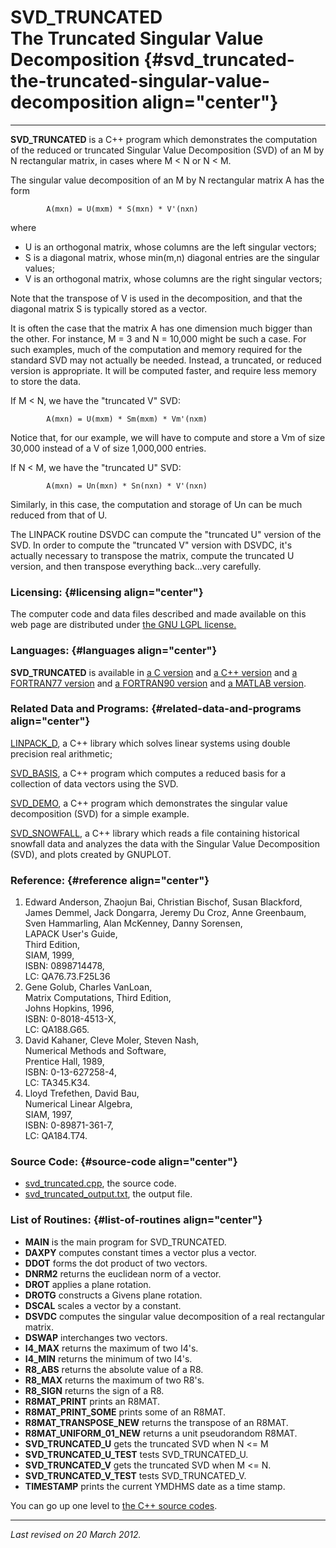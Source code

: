 SVD\_TRUNCATED\
The Truncated Singular Value Decomposition {#svd_truncated-the-truncated-singular-value-decomposition align="center"}
==========================================

------------------------------------------------------------------------

**SVD\_TRUNCATED** is a C++ program which demonstrates the computation
of the reduced or truncated Singular Value Decomposition (SVD) of an M
by N rectangular matrix, in cases where M &lt; N or N &lt; M.

The singular value decomposition of an M by N rectangular matrix A has
the form

            A(mxn) = U(mxm) * S(mxn) * V'(nxn)
          

where

-   U is an orthogonal matrix, whose columns are the left singular
    vectors;
-   S is a diagonal matrix, whose min(m,n) diagonal entries are the
    singular values;
-   V is an orthogonal matrix, whose columns are the right singular
    vectors;

Note that the transpose of V is used in the decomposition, and that the
diagonal matrix S is typically stored as a vector.

It is often the case that the matrix A has one dimension much bigger
than the other. For instance, M = 3 and N = 10,000 might be such a case.
For such examples, much of the computation and memory required for the
standard SVD may not actually be needed. Instead, a truncated, or
reduced version is appropriate. It will be computed faster, and require
less memory to store the data.

If M &lt; N, we have the "truncated V" SVD:

            A(mxn) = U(mxm) * Sm(mxm) * Vm'(nxm)
          

Notice that, for our example, we will have to compute and store a Vm of
size 30,000 instead of a V of size 1,000,000 entries.

If N &lt; M, we have the "truncated U" SVD:

            A(mxn) = Un(mxn) * Sn(nxn) * V'(nxn)
          

Similarly, in this case, the computation and storage of Un can be much
reduced from that of U.

The LINPACK routine DSVDC can compute the "truncated U" version of the
SVD. In order to compute the "truncated V" version with DSVDC, it's
actually necessary to transpose the matrix, compute the truncated U
version, and then transpose everything back...very carefully.

### Licensing: {#licensing align="center"}

The computer code and data files described and made available on this
web page are distributed under [the GNU LGPL
license.](../../txt/gnu_lgpl.txt)

### Languages: {#languages align="center"}

**SVD\_TRUNCATED** is available in [a C
version](../../c_src/svd_truncated/svd_truncated.html) and [a C++
version](../../cpp_src/svd_truncated/svd_truncated.html) and [a
FORTRAN77 version](../../f77_src/svd_truncated/svd_truncated.html) and
[a FORTRAN90 version](../../f_src/svd_truncated/svd_truncated.html) and
[a MATLAB version](../../m_src/svd_truncated/svd_truncated.html).

### Related Data and Programs: {#related-data-and-programs align="center"}

[LINPACK\_D](../../cpp_src/linpack_d/linpack_d.html), a C++ library
which solves linear systems using double precision real arithmetic;

[SVD\_BASIS](../../cpp_src/svd_basis/svd_basis.html), a C++ program
which computes a reduced basis for a collection of data vectors using
the SVD.

[SVD\_DEMO](../../cpp_src/svd_demo/svd_demo.html), a C++ program which
demonstrates the singular value decomposition (SVD) for a simple
example.

[SVD\_SNOWFALL](../../cpp_src/svd_snowfall/svd_snowfall.html), a C++
library which reads a file containing historical snowfall data and
analyzes the data with the Singular Value Decomposition (SVD), and plots
created by GNUPLOT.

### Reference: {#reference align="center"}

1.  Edward Anderson, Zhaojun Bai, Christian Bischof, Susan Blackford,
    James Demmel, Jack Dongarra, Jeremy Du Croz, Anne Greenbaum, Sven
    Hammarling, Alan McKenney, Danny Sorensen,\
    LAPACK User's Guide,\
    Third Edition,\
    SIAM, 1999,\
    ISBN: 0898714478,\
    LC: QA76.73.F25L36
2.  Gene Golub, Charles VanLoan,\
    Matrix Computations, Third Edition,\
    Johns Hopkins, 1996,\
    ISBN: 0-8018-4513-X,\
    LC: QA188.G65.
3.  David Kahaner, Cleve Moler, Steven Nash,\
    Numerical Methods and Software,\
    Prentice Hall, 1989,\
    ISBN: 0-13-627258-4,\
    LC: TA345.K34.
4.  Lloyd Trefethen, David Bau,\
    Numerical Linear Algebra,\
    SIAM, 1997,\
    ISBN: 0-89871-361-7,\
    LC: QA184.T74.

### Source Code: {#source-code align="center"}

-   [svd\_truncated.cpp](svd_truncated.cpp), the source code.
-   [svd\_truncated\_output.txt](svd_truncated_output.txt), the output
    file.

### List of Routines: {#list-of-routines align="center"}

-   **MAIN** is the main program for SVD\_TRUNCATED.
-   **DAXPY** computes constant times a vector plus a vector.
-   **DDOT** forms the dot product of two vectors.
-   **DNRM2** returns the euclidean norm of a vector.
-   **DROT** applies a plane rotation.
-   **DROTG** constructs a Givens plane rotation.
-   **DSCAL** scales a vector by a constant.
-   **DSVDC** computes the singular value decomposition of a real
    rectangular matrix.
-   **DSWAP** interchanges two vectors.
-   **I4\_MAX** returns the maximum of two I4's.
-   **I4\_MIN** returns the minimum of two I4's.
-   **R8\_ABS** returns the absolute value of a R8.
-   **R8\_MAX** returns the maximum of two R8's.
-   **R8\_SIGN** returns the sign of a R8.
-   **R8MAT\_PRINT** prints an R8MAT.
-   **R8MAT\_PRINT\_SOME** prints some of an R8MAT.
-   **R8MAT\_TRANSPOSE\_NEW** returns the transpose of an R8MAT.
-   **R8MAT\_UNIFORM\_01\_NEW** returns a unit pseudorandom R8MAT.
-   **SVD\_TRUNCATED\_U** gets the truncated SVD when N &lt;= M
-   **SVD\_TRUNCATED\_U\_TEST** tests SVD\_TRUNCATED\_U.
-   **SVD\_TRUNCATED\_V** gets the truncated SVD when M &lt;= N.
-   **SVD\_TRUNCATED\_V\_TEST** tests SVD\_TRUNCATED\_V.
-   **TIMESTAMP** prints the current YMDHMS date as a time stamp.

You can go up one level to [the C++ source codes](../cpp_src.html).

------------------------------------------------------------------------

*Last revised on 20 March 2012.*
